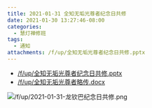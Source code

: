 ```yaml
---
title: 2021-01-31 全知无垢光尊者纪念日共修
date: 2021-01-30 13:27:46-08:00
categories:
  - 慧灯禅修班
tags:
  - 通知
attachments: /f/up/全知无垢光尊者纪念日共修.pptx
---
```

- [/f/up/全知无垢光尊者纪念日共修.pptx](/f/up/全知无垢光尊者纪念日共修.pptx)
- [/f/up/全知无垢光尊者略传.docx](/f/up/全知无垢光尊者略传.docx)


![/f/up/2021-01-31-龙钦巴纪念日共修.png](/f/up/2021-01-31-龙钦巴纪念日共修.png)

